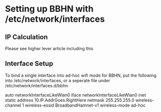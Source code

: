 Setting up BBHN with /etc/network/interfaces
====================

IP Calculation
---------------------
Please see higher lever article including this

Interface Setup
---------------------
To bind a single interface into ad-hoc
wifi mode for BBHN, put the following
into /etc/network/interfaces, or a
seperate file under /etc/network/interfaces.d/bbhn

auto networkInterfaceLikeWlan0
iface networkInterfaceLikeWlan0 inet static
        address 10.IP.AddrGoes.RightHere
        netmask 255.255.255.0
        wireless-channel 1
        wireless-essid BroadbandHamnet-v1
        wireless-mode ad-hoc
